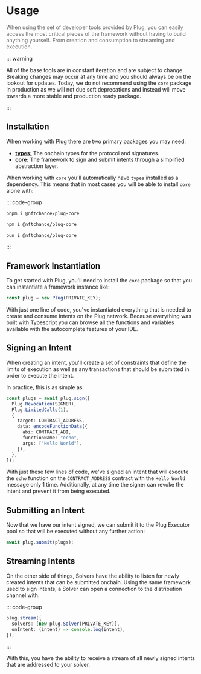 # Usage

<span style="color: rgba(0,0,0,0.6)">When using the set of developer tools provided by Plug, you can easily access the most critical pieces of the framework without having to build anything yourself. From creation and consumption to streaming and execution.</span>

::: warning

All of the base tools are in constant iteration and are subject to change. Breaking changes may occur at any time and you should always be on the lookout for updates. Today, we do not recommend using the `core` package in production as we will not due soft deprecations and instead will move towards a more stable and production ready package.

:::

## Installation

When working with Plug there are two primary packages you may need:

- [**types:**](https://www.npmjs.com/package/@nftchance/plug-types) The onchain types for the protocol and signatures.
- [**core:**](https://www.npmjs.com/package/@nftchance/plug-core) The framework to sign and submit intents through a simplified abstraction layer.

When working with `core` you'll automatically have `types` installed as a dependency. This means that in most cases you will be able to install `core` alone with:

::: code-group

```bash [pnpm]
pnpm i @nftchance/plug-core
```

```bash [npm]
npm i @nftchance/plug-core
```

```bash [bun]
bun i @nftchance/plug-core
```

:::

## Framework Instantiation

To get started with Plug, you'll need to install the `core` package so that you can instantiate a framework instance like:

```typescript [instantiate]
const plug = new Plug(PRIVATE_KEY);
```

With just one line of code, you've instantiated everything that is needed to create and consume intents on the Plug network. Because everything was built with Typescript you can browse all the functions and variables available with the autocomplete features of your IDE.

## Signing an Intent

When creating an intent, you'll create a set of constraints that define the limits of execution as well as any transactions that should be submitted in order to execute the intent.

In practice, this is as simple as:

```typescript [sign]
const plugs = await plug.sign([
  Plug.Revocation(SIGNER),
  Plug.LimitedCalls(1),
  {
    target: CONTRACT_ADDRESS,
    data: encodeFunctionData({
      abi: CONTRACT_ABI,
      functionName: "echo",
      args: ["Hello World"],
    }),
  },
]);
```

With just these few lines of code, we've signed an intent that will execute the `echo` function on the `CONTRACT_ADDRESS` contract with the `Hello World` message only 1 time. Additionally, at any time the signer can revoke the intent and prevent it from being executed.

## Submitting an Intent

Now that we have our intent signed, we can submit it to the Plug Executor pool so that will be executed without any further action:

```typescript [submit]
await plug.submit(plugs);
```

## Streaming Intents

On the other side of things, Solvers have the ability to listen for newly created intents that can be submitted onchain. Using the same framework used to sign intents, a Solver can open a connection to the distribution channel with:

::: code-group

```typescript [exclusive]
plug.stream({
  solvers: [new plug.Solver(PRIVATE_KEY)],
  onIntent: (intent) => console.log(intent),
});
```

:::

With this, you have the ability to receive a stream of all newly signed intents that are addressed to your solver.
